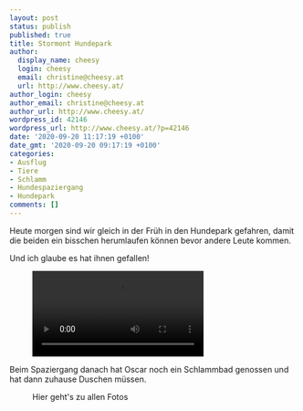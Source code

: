 ```yaml
---
layout: post
status: publish
published: true
title: Stormont Hundepark
author:
  display_name: cheesy
  login: cheesy
  email: christine@cheesy.at
  url: http://www.cheesy.at/
author_login: cheesy
author_email: christine@cheesy.at
author_url: http://www.cheesy.at/
wordpress_id: 42146
wordpress_url: http://www.cheesy.at/?p=42146
date: '2020-09-20 11:17:19 +0100'
date_gmt: '2020-09-20 09:17:19 +0100'
categories:
- Ausflug
- Tiere
- Schlamm
- Hundespaziergang
- Hundepark
comments: []
---
```

<!-- wp:paragraph -->
Heute morgen sind wir gleich in der Früh in den Hundepark gefahren, damit die beiden ein bisschen herumlaufen können bevor andere Leute kommen.
<!-- /wp:paragraph -->
<!-- wp:paragraph -->
Und ich glaube es hat ihnen gefallen!
<!-- /wp:paragraph -->
<!-- wp:video -->
<figure class="wp-block-video"><video controls src="{% link /download/Videos/Stormont.mp4 %}"></video></figure>
<!-- /wp:video -->
<!-- wp:paragraph -->
Beim Spaziergang danach hat Oscar noch ein Schlammbad genossen und hat dann zuhause Duschen müssen.
<!-- /wp:paragraph -->
<!-- wp:image {"id":42127,"linkDestination":"custom"} -->
<figure class="wp-block-image"><a href="{% link _fotos/ausfluege/2020-2/stormont-hundepark/index.md %}"><img src="{% link _fotos/ausfluege/2020-2/stormont-hundepark/Stormont-007.jpg %}" alt="" class="wp-image-42127"></a><br>
<figcaption>Hier geht's zu allen Fotos</figcaption>
</figure>
<!-- /wp:image -->
